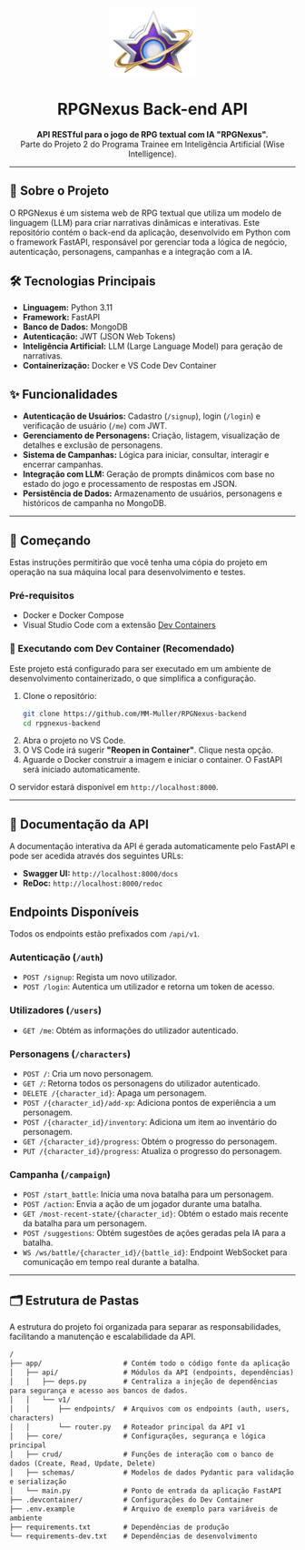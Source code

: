 
<p align="center">
  <img src="https://raw.githubusercontent.com/MM-Muller/RPGNexus-frontend/main/src/assets/images/logo.png" alt="RPGNexus Logo" width="150"/>
</p>

<h1 align="center">RPGNexus Back-end API</h1>

<p align="center">
  <strong>API RESTful para o jogo de RPG textual com IA "RPGNexus".</strong><br>
  Parte do Projeto 2 do Programa Trainee em Inteligência Artificial (Wise Intelligence).
</p>

---

## 🚀 Sobre o Projeto

O RPGNexus é um sistema web de RPG textual que utiliza um modelo de linguagem (LLM) para criar narrativas dinâmicas e interativas. Este repositório contém o back-end da aplicação, desenvolvido em Python com o framework FastAPI, responsável por gerenciar toda a lógica de negócio, autenticação, personagens, campanhas e a integração com a IA.

## 🛠️ Tecnologias Principais

- **Linguagem:** Python 3.11
- **Framework:** FastAPI
- **Banco de Dados:** MongoDB
- **Autenticação:** JWT (JSON Web Tokens)
- **Inteligência Artificial:** LLM (Large Language Model) para geração de narrativas.
- **Containerização:** Docker e VS Code Dev Container

## ✨ Funcionalidades

- **Autenticação de Usuários:** Cadastro (`/signup`), login (`/login`) e verificação de usuário (`/me`) com JWT.
- **Gerenciamento de Personagens:** Criação, listagem, visualização de detalhes e exclusão de personagens.
- **Sistema de Campanhas:** Lógica para iniciar, consultar, interagir e encerrar campanhas.
- **Integração com LLM:** Geração de prompts dinâmicos com base no estado do jogo e processamento de respostas em JSON.
- **Persistência de Dados:** Armazenamento de usuários, personagens e históricos de campanha no MongoDB.

---

## 🏁 Começando

Estas instruções permitirão que você tenha uma cópia do projeto em operação na sua máquina local para desenvolvimento e testes.

### Pré-requisitos

- Docker e Docker Compose
- Visual Studio Code com a extensão [Dev Containers](https://marketplace.visualstudio.com/items?itemName=ms-vscode-remote.remote-containers)

### 🐳 Executando com Dev Container (Recomendado)

Este projeto está configurado para ser executado em um ambiente de desenvolvimento containerizado, o que simplifica a configuração.

1.  Clone o repositório:
    ```bash
    git clone https://github.com/MM-Muller/RPGNexus-backend
    cd rpgnexus-backend
    ```
2.  Abra o projeto no VS Code.
3.  O VS Code irá sugerir **"Reopen in Container"**. Clique nesta opção.
4.  Aguarde o Docker construir a imagem e iniciar o container. O FastAPI será iniciado automaticamente.

O servidor estará disponível em `http://localhost:8000`.

---

## 📜 Documentação da API

A documentação interativa da API é gerada automaticamente pelo FastAPI e pode ser acedida através dos seguintes URLs:

- **Swagger UI:** `http://localhost:8000/docs`
- **ReDoc:** `http://localhost:8000/redoc`

## Endpoints Disponíveis

Todos os endpoints estão prefixados com `/api/v1`.

### Autenticação (`/auth`)

- `POST /signup`: Regista um novo utilizador.
- `POST /login`: Autentica um utilizador e retorna um token de acesso.

### Utilizadores (`/users`)

- `GET /me`: Obtém as informações do utilizador autenticado.

### Personagens (`/characters`)

- `POST /`: Cria um novo personagem.
- `GET /`: Retorna todos os personagens do utilizador autenticado.
- `DELETE /{character_id}`: Apaga um personagem.
- `POST /{character_id}/add-xp`: Adiciona pontos de experiência a um personagem.
- `POST /{character_id}/inventory`: Adiciona um item ao inventário do personagem.
- `GET /{character_id}/progress`: Obtém o progresso do personagem.
- `PUT /{character_id}/progress`: Atualiza o progresso do personagem.

### Campanha (`/campaign`)

- `POST /start_battle`: Inicia uma nova batalha para um personagem.
- `POST /action`: Envia a ação de um jogador durante uma batalha.
- `GET /most-recent-state/{character_id}`: Obtém o estado mais recente da batalha para um personagem.
- `POST /suggestions`: Obtém sugestões de ações geradas pela IA para a batalha.
- `WS /ws/battle/{character_id}/{battle_id}`: Endpoint WebSocket para comunicação em tempo real durante a batalha.

---

## 🗂️ Estrutura de Pastas

A estrutura do projeto foi organizada para separar as responsabilidades, facilitando a manutenção e escalabilidade da API.
```
/
├── app/                    # Contém todo o código fonte da aplicação
│   ├── api/                # Módulos da API (endpoints, dependências)
│   │   ├── deps.py         # Centraliza a injeção de dependências para segurança e acesso aos bancos de dados.
│   │   └── v1/
│   │       ├── endpoints/  # Arquivos com os endpoints (auth, users, characters)
│   │       └── router.py   # Roteador principal da API v1
│   ├── core/               # Configurações, segurança e lógica principal
│   ├── crud/               # Funções de interação com o banco de dados (Create, Read, Update, Delete)
│   ├── schemas/            # Modelos de dados Pydantic para validação e serialização
│   └── main.py             # Ponto de entrada da aplicação FastAPI
├── .devcontainer/          # Configurações do Dev Container
├── .env.example            # Arquivo de exemplo para variáveis de ambiente
├── requirements.txt        # Dependências de produção
└── requirements-dev.txt    # Dependências de desenvolvimento
```
